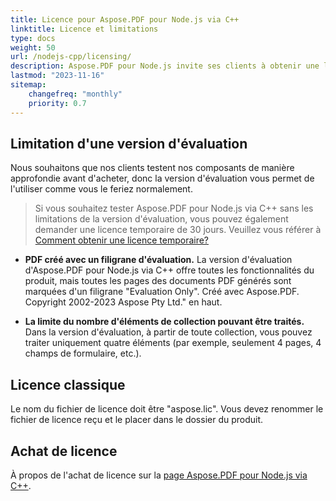 ```yaml
---
title: Licence pour Aspose.PDF pour Node.js via C++
linktitle: Licence et limitations
type: docs
weight: 50
url: /nodejs-cpp/licensing/
description: Aspose.PDF pour Node.js invite ses clients à obtenir une licence Classic.
lastmod: "2023-11-16"
sitemap:
    changefreq: "monthly"
    priority: 0.7
---
```


## Limitation d'une version d'évaluation

Nous souhaitons que nos clients testent nos composants de manière approfondie avant d'acheter, donc la version d'évaluation vous permet de l'utiliser comme vous le feriez normalement.

>Si vous souhaitez tester Aspose.PDF pour Node.js via C++ sans les limitations de la version d'évaluation, vous pouvez également demander une licence temporaire de 30 jours. Veuillez vous référer à [Comment obtenir une licence temporaire?](https://purchase.aspose.com/temporary-license/)

- **PDF créé avec un filigrane d'évaluation.** La version d'évaluation d'Aspose.PDF pour Node.js via C++ offre toutes les fonctionnalités du produit, mais toutes les pages des documents PDF générés sont marquées d'un filigrane "Evaluation Only".
 Créé avec Aspose.PDF. Copyright 2002-2023 Aspose Pty Ltd." en haut.

- **La limite du nombre d'éléments de collection pouvant être traités.**
Dans la version d'évaluation, à partir de toute collection, vous pouvez traiter uniquement quatre éléments (par exemple, seulement 4 pages, 4 champs de formulaire, etc.).


## Licence classique

Le nom du fichier de licence doit être "aspose.lic". Vous devez renommer le fichier de licence reçu et le placer dans le dossier du produit.

## Achat de licence

À propos de l'achat de licence sur la [page Aspose.PDF pour Node.js via C++](https://products.aspose.com/pdf/nodejs-cpp/).